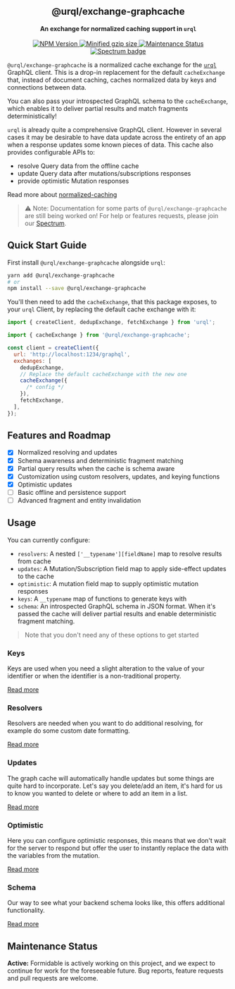 <h2 align="center">@urql/exchange-graphcache</h2>
<p align="center">
<strong>An exchange for normalized caching support in <code>urql</code></strong>
<br /><br />
<a href="https://npmjs.com/package/@urql/exchange-graphcache">
  <img alt="NPM Version" src="https://img.shields.io/npm/v/@urql/exchange-graphcache.svg" />
</a>
<a href="https://bundlephobia.com/result?p=@urql/exchange-graphcache">
  <img alt="Minified gzip size" src="https://img.shields.io/bundlephobia/minzip/@urql/exchange-graphcache.svg?label=gzip%20size" />
</a>
<a href="https://github.com/FormidableLabs/urql-exchange-graphcache#maintenance-status">
  <img alt="Maintenance Status" src="https://img.shields.io/badge/maintenance-active-green.svg" />
</a>
<a href="https://spectrum.chat/urql">
  <img alt="Spectrum badge" src="https://withspectrum.github.io/badge/badge.svg" />
</a>
</p>

`@urql/exchange-graphcache` is a normalized cache exchange for the [`urql`](https://github.com/FormidableLabs/urql) GraphQL client.
This is a drop-in replacement for the default `cacheExchange` that, instead of document
caching, caches normalized data by keys and connections between data.

You can also pass your introspected GraphQL schema to the `cacheExchange`, which enables
it to deliver partial results and match fragments deterministically!

`urql` is already quite a comprehensive GraphQL client. However in several cases it may be
desirable to have data update across the entirety of an app when a response updates some
known pieces of data. This cache also provides configurable APIs to:

- resolve Query data from the offline cache
- update Query data after mutations/subscriptions responses
- provide optimistic Mutation responses

Read more about [normalized-caching](https://formidable.com/open-source/urql/docs/graphcache)

> ⚠️ Note: Documentation for some parts of `@urql/exchange-graphcache` are still being worked on!
> For help or features requests, please join our [Spectrum](https://spectrum.chat/urql).

## Quick Start Guide

First install `@urql/exchange-graphcache` alongside `urql`:

```sh
yarn add @urql/exchange-graphcache
# or
npm install --save @urql/exchange-graphcache
```

You'll then need to add the `cacheExchange`, that this package exposes, to your `urql` Client,
by replacing the default cache exchange with it:

```js
import { createClient, dedupExchange, fetchExchange } from 'urql';

import { cacheExchange } from '@urql/exchange-graphcache';

const client = createClient({
  url: 'http://localhost:1234/graphql',
  exchanges: [
    dedupExchange,
    // Replace the default cacheExchange with the new one
    cacheExchange({
      /* config */
    }),
    fetchExchange,
  ],
});
```

## Features and Roadmap

- [x] Normalized resolving and updates
- [x] Schema awareness and deterministic fragment matching
- [x] Partial query results when the cache is schema aware
- [x] Customization using custom resolvers, updates, and keying functions
- [x] Optimistic updates
- [ ] Basic offline and persistence support
- [ ] Advanced fragment and entity invalidation

## Usage

You can currently configure:

- `resolvers`: A nested `['__typename'][fieldName]` map to resolve results from cache
- `updates`: A Mutation/Subscription field map to apply side-effect updates to the cache
- `optimistic`: A mutation field map to supply optimistic mutation responses
- `keys`: A `__typename` map of functions to generate keys with
- `schema`: An introspected GraphQL schema in JSON format. When it's passed the cache will
  deliver partial results and enable deterministic fragment matching.

> Note that you don't need any of these options to get started

### Keys

Keys are used when you need a slight alteration to the value of your identifier or
when the identifier is a non-traditional property.

[Read more](https://formidable.com/open-source/urql/docs/graphcache/normalized-caching#Key%20Generation)

### Resolvers

Resolvers are needed when you want to do additional resolving, for example do some
custom date formatting.

[Read more](https://formidable.com/open-source/urql/docs/graphcache/computed-queries)

### Updates

The graph cache will automatically handle updates but some things are quite hard to
incorporate. Let's say you delete/add an item, it's hard for us to know you wanted to
delete or where to add an item in a list.

[Read more](https://formidable.com/open-source/urql/docs/graphcache/custom-updates)

### Optimistic

Here you can configure optimistic responses, this means that we don't wait for the server
to respond but offer the user to instantly replace the data with the variables from the
mutation.

[Read more](https://formidable.com/open-source/urql/docs/graphcache/custom-updates#Optimistic%20updates)

### Schema

Our way to see what your backend schema looks like, this offers additional functionality.

[Read more](https://formidable.com/open-source/urql/docs/graphcache/schema-awareness)

## Maintenance Status

**Active:** Formidable is actively working on this project, and we expect to continue for work for the foreseeable future. Bug reports, feature requests and pull requests are welcome.
